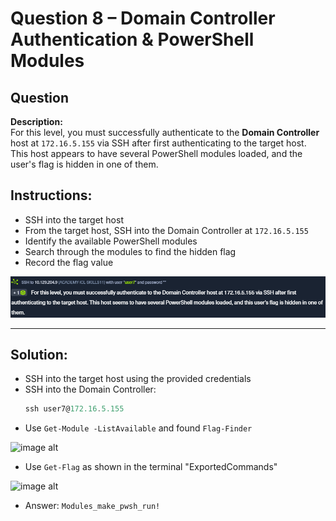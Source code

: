 # Question 8 – Domain Controller Authentication & PowerShell Modules

## Question
**Description:**  
For this level, you must successfully authenticate to the **Domain Controller** host at `172.16.5.155` via SSH after first authenticating to the target host. This host appears to have several PowerShell modules loaded, and the user's flag is hidden in one of them.

## Instructions:
- SSH into the target host  
- From the target host, SSH into the Domain Controller at `172.16.5.155`  
- Identify the available PowerShell modules  
- Search through the modules to find the hidden flag  
- Record the flag value  

![image alt](https://github.com/azrifadly/htb-intro-to-win-cmd-line/blob/main/screenshots/question8-screenshot.png)

---
## Solution:
- SSH into the target host using the provided credentials  
- SSH into the Domain Controller:  
  ```powershell
  ssh user7@172.16.5.155
- Use `Get-Module -ListAvailable` and found `Flag-Finder`

![image alt](https://github.com/azrifadly/htb-intro-to-win-cmd-line/blob/main/screenshots/question8-solution.png)

- Use `Get-Flag` as shown in the terminal "ExportedCommands"

![image alt](https://github.com/azrifadly/htb-intro-to-win-cmd-line/blob/main/screenshots/question8-solution1.png)

- Answer: `Modules_make_pwsh_run!`
